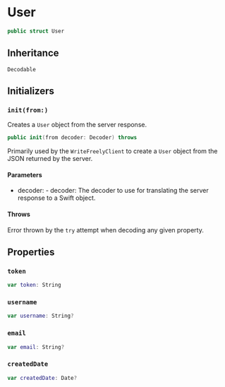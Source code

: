 # User

``` swift
public struct User
```

## Inheritance

`Decodable`

## Initializers

### `init(from:)`

Creates a `User` object from the server response.

``` swift
public init(from decoder: Decoder) throws
```

Primarily used by the `WriteFreelyClient` to create a `User` object from the JSON returned by the server.

#### Parameters

  - decoder: - decoder: The decoder to use for translating the server response to a Swift object.

#### Throws

Error thrown by the `try` attempt when decoding any given property.

## Properties

### `token`

``` swift
var token: String
```

### `username`

``` swift
var username: String?
```

### `email`

``` swift
var email: String?
```

### `createdDate`

``` swift
var createdDate: Date?
```
